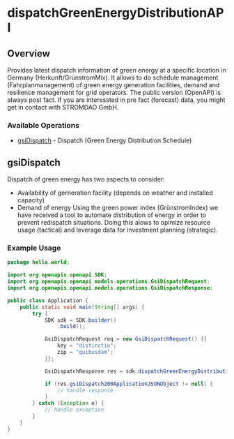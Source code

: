 # dispatchGreenEnergyDistributionAPI

## Overview

Provides latest dispatch information of green energy at a specific location in Germany (Herkunft/GrünstromMix). It allows to do schedule management (Fahrplanmanagement) of green energy generation facilities, demand and resilience management for grid operators. The public version (OpenAPI) is always post fact. If you are interessted in pre fact (forecast) data, you might get in contact with STROMDAO GmbH.


### Available Operations

* [gsiDispatch](#gsidispatch) - Dispatch (Green Energy Distribution Schedule)

## gsiDispatch

Dispatch of green energy has two aspects to consider:
  - Availability of gerneration facility (depends on weather and installed capacity)
  - Demand of energy
Using the green power index (GrünstromIndex) we have received a tool to automate distribution of energy in order to prevent redispatch situations. Doing this alows to opimize resource usage (tactical) and leverage data for investment planning (strategic).


### Example Usage

```java
package hello.world;

import org.openapis.openapi.SDK;
import org.openapis.openapi.models.operations.GsiDispatchRequest;
import org.openapis.openapi.models.operations.GsiDispatchResponse;

public class Application {
    public static void main(String[] args) {
        try {
            SDK sdk = SDK.builder()
                .build();

            GsiDispatchRequest req = new GsiDispatchRequest() {{
                key = "distinctio";
                zip = "quibusdam";
            }};            

            GsiDispatchResponse res = sdk.dispatchGreenEnergyDistributionAPI.gsiDispatch(req);

            if (res.gsiDispatch200ApplicationJSONObject != null) {
                // handle response
            }
        } catch (Exception e) {
            // handle exception
        }
    }
}
```
